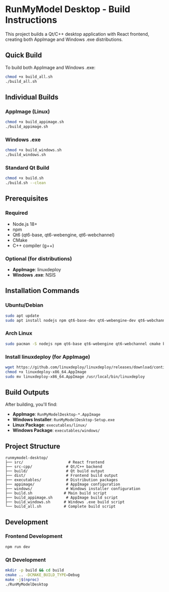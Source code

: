 # RunMyModel Desktop - Build Instructions

This project builds a Qt/C++ desktop application with React frontend, creating both AppImage and Windows .exe distributions.

## Quick Build

To build both AppImage and Windows .exe:

```bash
chmod +x build_all.sh
./build_all.sh
```

## Individual Builds

### AppImage (Linux)
```bash
chmod +x build_appimage.sh
./build_appimage.sh
```

### Windows .exe
```bash
chmod +x build_windows.sh
./build_windows.sh
```

### Standard Qt Build
```bash
chmod +x build.sh
./build.sh --clean
```

## Prerequisites

### Required
- Node.js 18+
- npm
- Qt6 (qt6-base, qt6-webengine, qt6-webchannel)
- CMake
- C++ compiler (g++)

### Optional (for distributions)
- **AppImage**: linuxdeploy
- **Windows .exe**: NSIS

## Installation Commands

### Ubuntu/Debian
```bash
sudo apt update
sudo apt install nodejs npm qt6-base-dev qt6-webengine-dev qt6-webchannel-dev cmake build-essential nsis
```

### Arch Linux
```bash
sudo pacman -S nodejs npm qt6-base qt6-webengine qt6-webchannel cmake base-devel nsis
```

### Install linuxdeploy (for AppImage)
```bash
wget https://github.com/linuxdeploy/linuxdeploy/releases/download/continuous/linuxdeploy-x86_64.AppImage
chmod +x linuxdeploy-x86_64.AppImage
sudo mv linuxdeploy-x86_64.AppImage /usr/local/bin/linuxdeploy
```

## Build Outputs

After building, you'll find:

- **AppImage**: `RunMyModelDesktop-*.AppImage`
- **Windows Installer**: `RunMyModelDesktop-Setup.exe`
- **Linux Package**: `executables/linux/`
- **Windows Package**: `executables/windows/`

## Project Structure

```
runmymodel-desktop/
├── src/                    # React frontend
├── src-cpp/               # Qt/C++ backend
├── build/                 # Qt build output
├── dist/                  # Frontend build output
├── executables/           # Distribution packages
├── appimage/              # AppImage configuration
├── windows/               # Windows installer configuration
├── build.sh              # Main build script
├── build_appimage.sh      # AppImage build script
├── build_windows.sh      # Windows .exe build script
└── build_all.sh          # Complete build script
```

## Development

### Frontend Development
```bash
npm run dev
```

### Qt Development
```bash
mkdir -p build && cd build
cmake .. -DCMAKE_BUILD_TYPE=Debug
make -j$(nproc)
./RunMyModelDesktop
```
